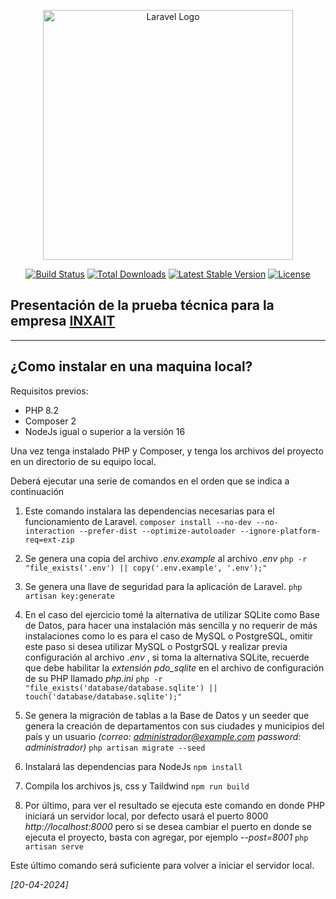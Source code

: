 <p align="center"><a href="https://laravel.com" target="_blank"><img src="https://raw.githubusercontent.com/laravel/art/master/logo-lockup/5%20SVG/2%20CMYK/1%20Full%20Color/laravel-logolockup-cmyk-red.svg" width="400" alt="Laravel Logo"></a></p>

<p align="center">
<a href="https://github.com/laravel/framework/actions"><img src="https://github.com/laravel/framework/workflows/tests/badge.svg" alt="Build Status"></a>
<a href="https://packagist.org/packages/laravel/framework"><img src="https://img.shields.io/packagist/dt/laravel/framework" alt="Total Downloads"></a>
<a href="https://packagist.org/packages/laravel/framework"><img src="https://img.shields.io/packagist/v/laravel/framework" alt="Latest Stable Version"></a>
<a href="https://packagist.org/packages/laravel/framework"><img src="https://img.shields.io/packagist/l/laravel/framework" alt="License"></a>
</p>

## Presentación de la prueba técnica para la empresa [INXAIT](https://www.inxaitcorp.com/)

****

## ¿Como instalar en una maquina local?

Requisitos previos:
- PHP 8.2
- Composer 2
- NodeJs igual o superior a la versión 16
<p>
Una vez tenga instalado PHP y Composer, y tenga los archivos del proyecto en un directorio de su equipo local.
</p>
<p>
Deberá ejecutar una serie de comandos en el orden que se indica a continuación
</p>

1. Este comando instalara las dependencias necesarias para el funcionamiento de Laravel.
``composer install --no-dev --no-interaction --prefer-dist --optimize-autoloader --ignore-platform-req=ext-zip``

2. Se genera una copia del archivo *.env.example* al archivo *.env*
``php -r "file_exists('.env') || copy('.env.example', '.env');"``

3. Se genera una llave de seguridad para la aplicación de Laravel.
``php artisan key:generate``

4. En el caso del ejercicio tomé la alternativa de utilizar SQLite como Base de Datos, para hacer una instalación más sencilla y no requerir de más instalaciones como lo es para el caso de MySQL o PostgreSQL, omitir este paso si desea utilizar MySQL o PostgrSQL y realizar previa configuración al archivo *.env* , si toma la alternativa SQLite, recuerde que debe habilitar la *extensión pdo_sqlite* en el archivo de configuración de su PHP llamado *php.ini* 
``php -r "file_exists('database/database.sqlite') || touch('database/database.sqlite');"``

5. Se genera la migración de tablas a la Base de Datos y un seeder que genera la creación de departamentos con sus ciudades y municipios del país y un usuario *(correo: administrador@example.com password: administrador)*
``php artisan migrate --seed``

6. Instalará las dependencias para NodeJs
``npm install``

7. Compila los archivos js, css y Taildwind
``npm run build``

8. Por último, para ver el resultado se ejecuta este comando en donde PHP iniciará un servidor local, por defecto usará el puerto 8000 *http://localhost:8000* pero si se desea cambiar el puerto en donde se ejecuta el proyecto, basta con agregar, por ejemplo *--post=8001* 
``php artisan serve``

Este último comando será suficiente para volver a iniciar el servidor local.


*[20-04-2024]*
